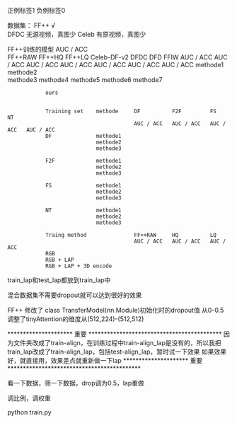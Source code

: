 正例标签1
负例标签0

数据集：
FF++ √  
DFDC 无源视频，真图少
Celeb 有原视频，真图少


FF++训练的模型 AUC / ACC                    
                            FF++RAW     FF++HQ       FF++LQ     Celeb-DF-v2     DFDC        DFD         FFIW
                            AUC / ACC   AUC / ACC    AUC / ACC  AUC / ACC       AUC / ACC   AUC / ACC   AUC / ACC
                methode1
                methode2           
                methode3
                methode4
                methode5
                methode6
                methode7

                ours


                Training set    methode     DF          F2F         FS          NT
                                            AUC / ACC   AUC / ACC   AUC / ACC   AUC / ACC
                DF              methode1
                                methode2
                                methode3

                F2F             methode1
                                methode2
                                methode3

                FS              methode1
                                methode2
                                methode3

                NT              methode1
                                methode2
                                methode3
                
                Traing method               FF++RAW     HQ          LQ
                                            AUC / ACC   AUC / ACC   AUC / ACC
                RGB
                RGB + LAP
                RGB + LAP + 3D encode

                            



train_lap和test_lap都放到train_lap中


混合数据集不需要dropout就可以达到很好的效果

FF++
修改了 class TransferModel(nn.Module)初始化时的dropout值 从0-0.5
调整了tinyAttention的维度从(512,224)-(512,512)


*********************   重要    *******************************************
因为文件夹改成了train-align，在训练过程中train-align_lap是没有的，所以我把train_lap改成了train-align_lap，包括test-align_lap，暂时试一下效果
如果效果好，就直接用，效果差点就重新做一下lap
*********************   重要    *******************************************

看一下数据，筛一下数据，drop调为0.5，lap重做

调比例，调权重

python train.py